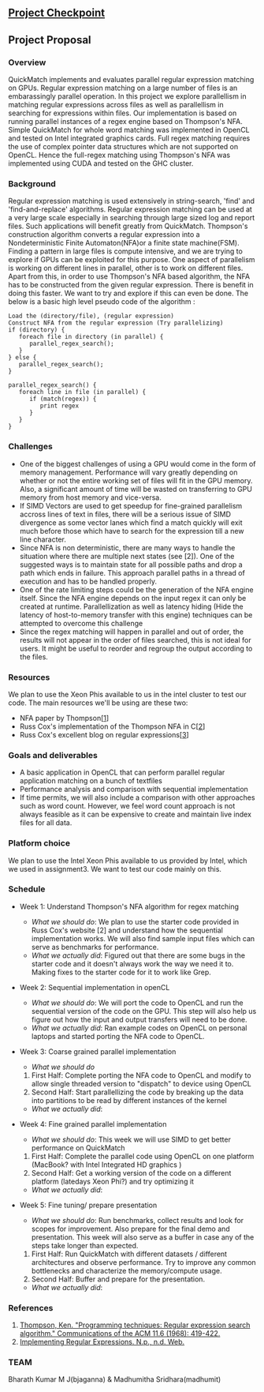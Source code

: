 ## [Project Checkpoint](https://madhumithasridhara.github.io/QuickMatch/checkpoint)
## Project Proposal
### Overview
QuickMatch implements and evaluates parallel regular expression matching on GPUs. Regular expression matching on a large number of files is an embarassingly parallel operation. In this project we explore parallellism in matching regular expressions across files as well as parallellism in searching for expressions within files. Our implementation is based on running parallel instances of a regex engine based on Thompson's NFA. 
Simple QuickMatch for whole word matching was implemented in OpenCL and tested on Intel integrated graphics cards. Full regex matching requires the use of complex pointer data structures which are not supported on OpenCL. Hence the full-regex matching using Thompson's NFA was implemented using CUDA and tested on the GHC cluster.

### Background
Regular expression matching is used extensively in string-search, 'find' and 'find-and-replace' algorithms. Regular expression matching can be used at a very large scale especially in searching through large sized log and report files. Such applications will benefit greatly from QuickMatch. Thompson's construction algorithm converts a regular expression into a Nondeterministic Finite Automaton(NFA)or a finite state machine(FSM). Finding a pattern in large files is compute intensive, and we are trying to explore if GPUs can be exploited for this purpose. One aspect of parallelism is working on different lines in parallel, other is to work on different files. Apart from this, in order to use Thompson's NFA based algorithm, the NFA has to be constructed from the given regular expression. There is benefit in doing this faster. We want to try and explore if this can even be done. The below is a basic high level pseudo code of the algorithm : 

~~~~
Load the (directory/file), (regular expression)
Construct NFA from the regular expression (Try parallelizing)
if (directory) {
   foreach file in directory (in parallel) {
      parallel_regex_search();
   }
} else {
   parallel_regex_search();
}

parallel_regex_search() {
   foreach line in file (in parallel) {
      if (match(regex)) {
         print regex
      }
   }
}
~~~~


### Challenges
- One of the biggest challenges of using a GPU would come in the form of memory management. Performance will vary greatly depending on whether or not the entire working set of files will fit in the GPU memory. Also, a significant amount of time will be wasted on transferring to GPU memory from host memory and vice-versa.
- If SIMD Vectors are used to get speedup for fine-grained parallelism accross lines of text in files, there will be a serious issue of SIMD divergence as some vector lanes which find a match quickly will exit much before those which have to search for the expression till a new line character.
- Since NFA is non deterministic, there are many ways to handle the situation where there are multiple next states (see [2]). One of the suggested ways is to maintain state for all possible paths and drop a path which ends in failure. This approach parallel paths in a thread of execution and has to be handled properly.
- One of the rate limiting steps could be the generation of the NFA engine itself. Since the NFA engine depends on the input regex it can only be created at runtime. Parallellization as well as latency hiding (Hide the latency of host-to-memory transfer with this engine) techniques can be attempted to overcome this challenge 
- Since the regex matching will happen in parallel and out of order, the results will not appear in the order of files searched, this is not ideal for users. It might be useful to reorder and regroup the output according to the files. 

### Resources
We plan to use the Xeon Phis available to us in the intel cluster to test our code. The main resources we'll be using are these two:
- NFA paper by Thompson\[[1](https://dx.doi.org/10.1145%2F363347.363387)\]
- Russ Cox's implementation of the Thompson NFA in C\[[2](https://swtch.com/~rsc/regexp/nfa.c.txt)\]
- Russ Cox's excellent blog on regular expressions\[[3](https://swtch.com/~rsc/regexp/regexp1.html)\]

### Goals and deliverables
- A basic application in OpenCL that can perform parallel regular application matching on a bunch of textfiles
- Performance analysis and comparison with sequential implementation
- If time permits, we will also include a comparison with other approaches such as word count. However, we feel word count approach is not always feasible as it can be expensive to create and maintain live index files for all data.


### Platform choice
We plan to use the Intel Xeon Phis available to us provided by Intel, which we used in assignment3. We want to test our code mainly on this.

### Schedule
* Week 1: Understand Thompson's NFA algorithm for regex matching
    * *What we should do*: We plan to use the starter code provided in Russ Cox's website [2] and understand how the sequential implementation works. We will also find sample input files which can serve as benchmarks for performance.
    * *What we actually did*: Figured out that there are some bugs in the starter code and it doesn't always work the way we need it to. Making fixes to the starter code for it to work like Grep.
* Week 2: Sequential implementation in openCL
    * *What we should do*: We will port the code to OpenCL and run the sequential version of the code on the GPU. This step will also help us figure out how the input and output transfers will need to be done.
    * *What we actually did*: Ran example codes on OpenCL on personal laptops and started porting the NFA code to OpenCL.
    
* Week 3: Coarse grained parallel implementation 
   * *What we should do*
   1. First Half: Complete porting the NFA code to OpenCL and modify to allow single threaded version to "dispatch" to device using OpenCL
   2. Second Half: Start parallellizing the code by breaking up the data into partitions to be read by different instances of the kernel
   
   * *What we actually did*: 
* Week 4: Fine grained parallel implementation
   * *What we should do*: This week we will use SIMD to get better performance on QuickMatch 
    1. First Half: Complete the parallel code using OpenCL on one platform (MacBook? with Intel Integrated HD graphics )
    2. Second Half: Get a working version of the code on a different platform (latedays Xeon Phi?) and try optimizing it
    
    * *What we actually did*: 
* Week 5: Fine tuning/ prepare presentation
    * *What we should do*: Run benchmarks, collect results and look for scopes for improvement. Also prepare for the final demo and presentation. This week will also serve as a buffer in case any of the steps take longer than expected.
    1. First Half: Run QuickMatch with different datasets / different architectures and observe performance. Try to improve any common bottlenecks and characterize the memory/compute usage.
    2. Second Half: Buffer and prepare for the presentation.
    * *What we actually did*: 

### References
1. [Thompson, Ken. "Programming techniques: Regular expression search algorithm." Communications of the ACM 11.6 (1968): 419-422.](https://dx.doi.org/10.1145%2F363347.363387)
2. [Implementing Regular Expressions. N.p., n.d. Web.](https://swtch.com/~rsc/regexp/regexp1.html)

### TEAM
Bharath Kumar M J(bjaganna) & Madhumitha Sridhara(madhumit)
